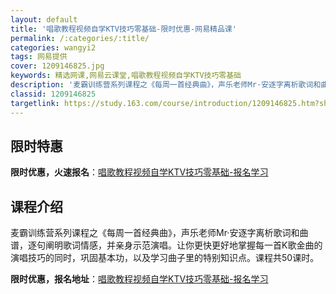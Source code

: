```yaml
---
layout: default
title: '唱歌教程视频自学KTV技巧零基础-限时优惠-网易精品课'
permalink: /:categories/:title/
categories: wangyi2
tags: 网易提供
cover: 1209146825.jpg
keywords: 精选网课,网易云课堂,唱歌教程视频自学KTV技巧零基础
description: '麦霸训练营系列课程之《每周一首经典曲》，声乐老师Mr·安逐字离析歌词和曲谱，逐句阐明歌词情感，并亲身示范演唱。让你更快更'
classid: 1209146825
targetlink: https://study.163.com/course/introduction/1209146825.htm?share=1&shareId=1025206652&utm_campaign=share&utm_medium=iphoneShare&utm_source=&utm_u=1025206652
---
```


## 限时特惠

**限时优惠，火速报名**：[唱歌教程视频自学KTV技巧零基础-报名学习](https://study.163.com/course/introduction/1209146825.htm?share=1&shareId=1025206652&utm_campaign=share&utm_medium=iphoneShare&utm_source=&utm_u=1025206652)

## 课程介绍

麦霸训练营系列课程之《每周一首经典曲》，声乐老师Mr·安逐字离析歌词和曲谱，逐句阐明歌词情感，并亲身示范演唱。让你更快更好地掌握每一首K歌金曲的演唱技巧的同时，巩固基本功，以及学习曲子里的特别知识点。课程共50课时。

**限时优惠，报名地址**：[唱歌教程视频自学KTV技巧零基础-报名学习](https://study.163.com/course/introduction/1209146825.htm?share=1&shareId=1025206652&utm_campaign=share&utm_medium=iphoneShare&utm_source=&utm_u=1025206652)

